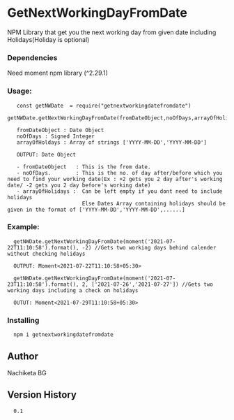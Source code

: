 # GetNextWorkingDayFromDate

NPM Library that get you the next working day from given date including Holidays(Holiday is optional)



### Dependencies
   Need moment npm library (^2.29.1)

### Usage:
```
   const getNWDate  = require("getnextworkingdatefromdate")
   getNWDate.getNextWorkingDayFromDate(fromDateObject,noOfDays,arrayOfHolidays)
   
   fromDateObject : Date Object
   noOfDays : Signed Integer
   arrayOfHoldays : Array of strings ['YYYY-MM-DD','YYYY-MM-DD']
```
```   
   OUTPUT: Date Object
```
```
   - fromDateObject   : This is the from date. 
   - noOfDays.        : This is the no. of day after/before which you need to find your working date(Ex : +2 gets you 2 day after's working date/ -2 gets you 2 day before's working date)
   - arrayOfHolidays :  Can be left empty if you dont need to include holidays
                        Else Dates Array containing holidays should be given in the format of ['YYYY-MM-DD','YYYY-MM-DD',......]
```
### Example:
```
  getNWDate.getNextWorkingDayFromDate(moment('2021-07-22T11:10:58').format(), -2) //Gets two working days behind calender without checking holidays

  OUTPUT: Moment<2021-07-22T11:10:58+05:30>
  ```
```
  getNWDate.getNextWorkingDayFromDate(moment('2021-07-23T11:10:58').format(), 2, ['2021-07-26','2021-07-27']) //Gets two working days including a check on holidays

  OUTUT: Moment<2021-07-29T11:10:58+05:30>
```

### Installing
```
  npm i getnextworkingdatefromdate
```
## Author

Nachiketa BG

## Version History
```
  0.1
```
